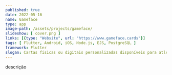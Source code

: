 ```yaml
---
published: true
date: 2022-05-16
name: Gameface
type: app
image-path: /assets/projects/gameface/
slideshow: [ cover.png ]
links: [{type: "Website", url: "https://www.gameface.cards"}]
tags: [ Flutter, Android, iOS, Node.js, EJS, PostgreSQL ]
framework: Flutter
slogan: Cartas físicas ou digitais personalizadas disponíveis para atletas por todo o mundo!
---
```

descrição
